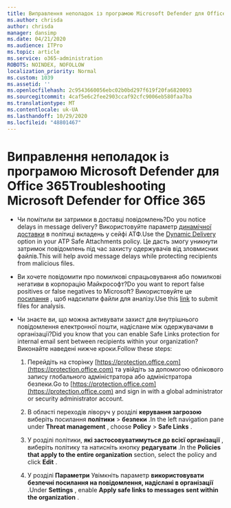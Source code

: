 ```yaml
---
title: Виправлення неполадок із програмою Microsoft Defender для Office 365
ms.author: chrisda
author: chrisda
manager: dansimp
ms.date: 04/21/2020
ms.audience: ITPro
ms.topic: article
ms.service: o365-administration
ROBOTS: NOINDEX, NOFOLLOW
localization_priority: Normal
ms.custom: 1039
ms.assetid: ''
ms.openlocfilehash: 2c9543660056ebc02b0bd297f619f20fa6820093
ms.sourcegitcommit: 4caf5e6c2fee2903ccaf92cfc9006eb580faa7ba
ms.translationtype: MT
ms.contentlocale: uk-UA
ms.lasthandoff: 10/29/2020
ms.locfileid: "48801467"
---
```

# <a name="troubleshooting-microsoft-defender-for-office-365"></a><span data-ttu-id="96394-102">Виправлення неполадок із програмою Microsoft Defender для Office 365</span><span class="sxs-lookup"><span data-stu-id="96394-102">Troubleshooting Microsoft Defender for Office 365</span></span>

- <span data-ttu-id="96394-103">Чи помітили ви затримки в доставці повідомлень?</span><span class="sxs-lookup"><span data-stu-id="96394-103">Do you notice delays in message delivery?</span></span> <span data-ttu-id="96394-104">Використовуйте параметр [динамічної доставки](https://docs.microsoft.com/microsoft-365/security/office-365-security/dynamic-delivery-and-previewing) в політиці вкладень у сейфі АТФ.</span><span class="sxs-lookup"><span data-stu-id="96394-104">Use the [Dynamic Delivery](https://docs.microsoft.com/microsoft-365/security/office-365-security/dynamic-delivery-and-previewing) option in your ATP Safe Attachments policy.</span></span> <span data-ttu-id="96394-105">Це дасть змогу уникнути затримок повідомлень під час захисту одержувачів від зловмисних файлів.</span><span class="sxs-lookup"><span data-stu-id="96394-105">This will help avoid message delays while protecting recipients from malicious files.</span></span>

- <span data-ttu-id="96394-106">Ви хочете повідомити про помилкові спрацьовування або помилкові негативи в корпорацію Майкрософт?</span><span class="sxs-lookup"><span data-stu-id="96394-106">Do you want to report false positives or false negatives to Microsoft?</span></span> <span data-ttu-id="96394-107">Використовуйте це [посилання](https://www.microsoft.com/wdsi/filesubmission/) , щоб надсилати файли для аналізу.</span><span class="sxs-lookup"><span data-stu-id="96394-107">Use this [link](https://www.microsoft.com/wdsi/filesubmission/) to submit files for analysis.</span></span>

- <span data-ttu-id="96394-108">Чи знаєте ви, що можна активувати захист для внутрішнього повідомлення електронної пошти, надіслане між одержувачами в організації?</span><span class="sxs-lookup"><span data-stu-id="96394-108">Did you know that you can enable Safe Links protection for internal email sent between recipients within your organization?</span></span> <span data-ttu-id="96394-109">Виконайте наведені нижче кроки.</span><span class="sxs-lookup"><span data-stu-id="96394-109">Follow these steps:</span></span>

  1. <span data-ttu-id="96394-110">Перейдіть на сторінку [https://protection.office.com](https://protection.office.com) та увійдіть за допомогою облікового запису глобального адміністратора або адміністратора безпеки.</span><span class="sxs-lookup"><span data-stu-id="96394-110">Go to [https://protection.office.com](https://protection.office.com) and sign in with a global administrator or security administrator account.</span></span>

  2. <span data-ttu-id="96394-111">В області переходів ліворуч у розділі **керування загрозою** виберіть посилання **політики** \> **безпеки** .</span><span class="sxs-lookup"><span data-stu-id="96394-111">In the left navigation pane under **Threat management** , choose **Policy** \> **Safe Links** .</span></span>

  3. <span data-ttu-id="96394-112">У розділі політики, **які застосовуватимуться до всієї організації** , виберіть політику та натисніть кнопку **редагувати** .</span><span class="sxs-lookup"><span data-stu-id="96394-112">In the **Policies that apply to the entire organization** section, select the policy and click **Edit** .</span></span>

  4. <span data-ttu-id="96394-113">У розділі **Параметри** Увімкніть параметр **використовувати безпечні посилання на повідомлення, надіслані в організації** .</span><span class="sxs-lookup"><span data-stu-id="96394-113">Under **Settings** , enable **Apply safe links to messages sent within the organization** .</span></span>
